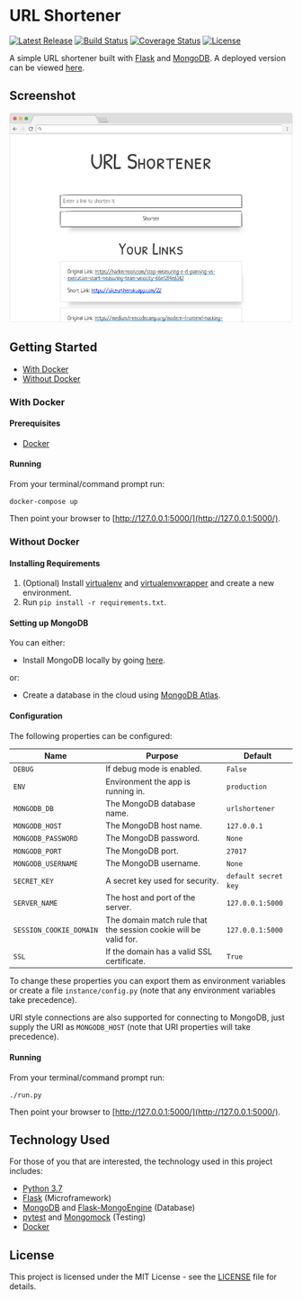 # URL Shortener

[![Latest Release](https://img.shields.io/github/release/vanillaSlice/URLShortener.svg)](https://github.com/vanillaSlice/URLShortener/releases/latest)
[![Build Status](https://img.shields.io/travis/vanillaSlice/URLShortener/master.svg)](https://travis-ci.org/vanillaSlice/URLShortener)
[![Coverage Status](https://img.shields.io/coveralls/github/vanillaSlice/URLShortener/master.svg)](https://coveralls.io/github/vanillaSlice/URLShortener?branch=master)
[![License](https://img.shields.io/github/license/vanillaSlice/URLShortener.svg)](LICENSE)

A simple URL shortener built with [Flask](http://flask.pocoo.org/) and [MongoDB](https://www.mongodb.com/).
A deployed version can be viewed [here](https://sliceurl.herokuapp.com/).

## Screenshot

![Screenshot](/images/screenshot-1.png)

## Getting Started

* [With Docker](#with-docker)
* [Without Docker](#without-docker)

### With Docker

#### Prerequisites

* [Docker](https://www.docker.com/)

#### Running

From your terminal/command prompt run:

```
docker-compose up
```

Then point your browser to [http://127.0.0.1:5000/](http://127.0.0.1:5000/).

### Without Docker

#### Installing Requirements

1. (Optional) Install [virtualenv](https://pypi.org/project/virtualenv/) and
[virtualenvwrapper](https://virtualenvwrapper.readthedocs.io/en/latest/) and create a new environment.
2. Run `pip install -r requirements.txt`.

#### Setting up MongoDB

You can either:

* Install MongoDB locally by going [here](https://www.mongodb.com/download-center#community).

or:

* Create a database in the cloud using [MongoDB Atlas](https://www.mongodb.com/cloud/atlas).

#### Configuration

The following properties can be configured:

| Name                    | Purpose                                                          | Default              |
| ----------------------- | ---------------------------------------------------------------- | -------------------- |
| `DEBUG`                 | If debug mode is enabled.                                        | `False`              |
| `ENV`                   | Environment the app is running in.                               | `production`         |
| `MONGODB_DB`            | The MongoDB database name.                                       | `urlshortener`       |
| `MONGODB_HOST`          | The MongoDB host name.                                           | `127.0.0.1`          |
| `MONGODB_PASSWORD`      | The MongoDB password.                                            | `None`               |
| `MONGODB_PORT`          | The MongoDB port.                                                | `27017`              |
| `MONGODB_USERNAME`      | The MongoDB username.                                            | `None`               |
| `SECRET_KEY`            | A secret key used for security.                                  | `default secret key` |
| `SERVER_NAME`           | The host and port of the server.                                 | `127.0.0.1:5000`     |
| `SESSION_COOKIE_DOMAIN` | The domain match rule that the session cookie will be valid for. | `127.0.0.1:5000`     |
| `SSL`                   | If the domain has a valid SSL certificate.                       | `True`               |

To change these properties you can export them as environment variables or create a file `instance/config.py` (note
that any environment variables take precedence).

URI style connections are also supported for connecting to MongoDB, just supply the URI as `MONGODB_HOST` (note that
URI properties will take precedence).

#### Running

From your terminal/command prompt run:

```
./run.py
```

Then point your browser to [http://127.0.0.1:5000/](http://127.0.0.1:5000/).

## Technology Used

For those of you that are interested, the technology used in this project includes:

* [Python 3.7](https://www.python.org/downloads/release/python-373/)
* [Flask](http://flask.pocoo.org/) (Microframework)
* [MongoDB](https://www.mongodb.com/) and
[Flask-MongoEngine](http://docs.mongoengine.org/projects/flask-mongoengine/en/latest/) (Database)
* [pytest](https://docs.pytest.org/en/latest/) and [Mongomock](https://github.com/mongomock/mongomock) (Testing)
* [Docker](https://www.docker.com/)

## License

This project is licensed under the MIT License - see the [LICENSE](LICENSE) file for details.
